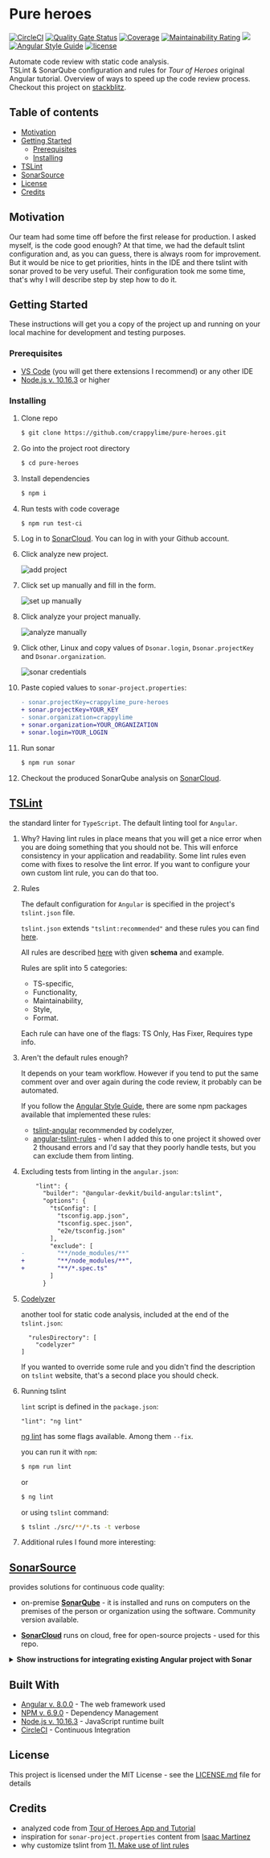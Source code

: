 # Pure heroes 
[![CircleCI](https://circleci.com/gh/crappylime/pure-heroes.svg?style=svg)](https://circleci.com/gh/crappylime/pure-heroes)
[![Quality Gate Status](https://sonarcloud.io/api/project_badges/measure?project=crappylime_pure-heroes&metric=alert_status)](https://sonarcloud.io/dashboard?id=crappylime_pure-heroes)
[![Coverage](https://sonarcloud.io/api/project_badges/measure?project=crappylime_pure-heroes&metric=coverage)](https://sonarcloud.io/dashboard?id=crappylime_pure-heroes)
[![Maintainability Rating](https://sonarcloud.io/api/project_badges/measure?project=crappylime_pure-heroes&metric=sqale_rating)](https://sonarcloud.io/dashboard?id=crappylime_pure-heroes)
<a href="https://github.com/crappylime/pure-heroes/commits/master"><img src="https://img.shields.io/github/last-commit/crappylime/pure-heroes.svg?style=plasticr"/></a>
[![Angular Style Guide](https://mgechev.github.io/angular2-style-guide/images/badge.svg)](https://angular.io/styleguide)
[![license](https://img.shields.io/github/license/crappylime/pure-heroes.svg)](https://github.com/crappylime/pure-heroes/blob/master/LICENSE)

Automate code review with static code analysis.  
TSLint & SonarQube configuration and rules for *Tour of Heroes* original Angular tutorial. Overview of ways to speed up the code review process.  
Checkout this project on [stackblitz](https://stackblitz.com/github/crappylime/pure-heroes).

## Table of contents
  - [Motivation](#motivation)
  - [Getting Started](#getting-started)
    - [Prerequisites](#prerequisites)
    - [Installing](#installing)
  - [TSLint](#tslint)
  - [SonarSource](#sonarsource)
  - [License](#license)
  - [Credits](#credits)

## Motivation
Our team had some time off before the first release for production. I asked myself, is the code good enough? At that time, we had the default tslint configuration and, as you can guess, there is always room for improvement. But it would be nice to get priorities, hints in the IDE and there tslint with sonar proved to be very useful. Their configuration took me some time, that's why I will describe step by step how to do it.

## Getting Started

These instructions will get you a copy of the project up and running on your local machine for development and testing purposes.

### Prerequisites
* [VS Code](https://code.visualstudio.com) (you will get there extensions I recommend) or any other IDE
* [Node.js v. 10.16.3](https://nodejs.org) or higher

### Installing
1. Clone repo

    ```sh
    $ git clone https://github.com/crappylime/pure-heroes.git
    ```

2. Go into the project root directory

    ```sh
    $ cd pure-heroes 
    ```

3. Install dependencies

    ```sh
    $ npm i
    ```

4. Run tests with code coverage

    ```sh
    $ npm run test-ci
    ```

5. Log in to [SonarCloud](https://sonarcloud.io). You can log in with your Github account.
   
6. Click analyze new project.

    ![add project](https://raw.githubusercontent.com/crappylime/pure-heroes/master/docs/images/add-project.png)

7. Click set up manually and fill in the form.

    ![set up manually](https://raw.githubusercontent.com/crappylime/pure-heroes/master/docs/images/setup-manually.png)

8. Click analyze your project manually.

    ![analyze manually](https://raw.githubusercontent.com/crappylime/pure-heroes/master/docs/images/analyze-manually.png)

9. Click other, Linux and copy values of `Dsonar.login`, `Dsonar.projectKey` and `Dsonar.organization`.

    ![sonar credentials](https://raw.githubusercontent.com/crappylime/pure-heroes/master/docs/images/sonar-credentials.png)

10. Paste copied values to `sonar-project.properties`:

    ```diff
    - sonar.projectKey=crappylime_pure-heroes
    + sonar.projectKey=YOUR_KEY
    - sonar.organization=crappylime
    + sonar.organization=YOUR_ORGANIZATION
    + sonar.login=YOUR_LOGIN
    ```

11. Run sonar

    ```sh
    $ npm run sonar
    ```

12. Checkout the produced SonarQube analysis on [SonarCloud](https://sonarcloud.io).

## [TSLint](https://palantir.github.io/tslint/)

the standard linter for `TypeScript`. The default linting tool for `Angular`.  

1. Why?
    Having lint rules in place means that you will get a nice error when you are doing
    something that you should not be. This will enforce consistency in your application and
    readability. Some lint rules even come with fixes to resolve the lint error. If you want to configure
    your own custom lint rule, you can do that too.

2. Rules
    
    The default configuration for `Angular` is specified in the project's `tslint.json` file.

    `tslint.json` extends `"tslint:recommended"` and these rules you can find [here](https://github.com/palantir/tslint/blob/master/src/configs/recommended.ts).

    All rules are described [here](https://palantir.github.io/tslint/rules/) with given **schema** and example.

    Rules are split into 5 categories:
    - TS-specific,
    - Functionality,
    - Maintainability,
    - Style,
    - Format.

    Each rule can have one of the flags: TS Only, Has Fixer, Requires type info.

3. Aren't the default rules enough?

    It depends on your team workflow. However if you tend to put the same comment over and over again during the code review, it probably can be automated.  

    If you follow the [Angular Style Guide](https://angular.io/guide/styleguide), there are some npm packages available that implemented these rules:
    - [tslint-angular](https://www.npmjs.com/package/tslint-angular) recommended by codelyzer,
    - [angular-tslint-rules](https://www.npmjs.com/package/angular-tslint-rules) - when I added this to one project it showed over 2 thousand errors and I'd say that they poorly handle tests, but you can exclude them from linting.

4. Excluding tests from linting in the `angular.json`:

    ```diff
        "lint": {
          "builder": "@angular-devkit/build-angular:tslint",
          "options": {
            "tsConfig": [
              "tsconfig.app.json",
              "tsconfig.spec.json",
              "e2e/tsconfig.json"
            ],
            "exclude": [
    -         "**/node_modules/**"
    +         "**/node_modules/**",
    +         "**/*.spec.ts"
            ]
          }
    ```

5. [Codelyzer](https://github.com/mgechev/codelyzer)

    another tool for static code analysis, included at the end of the `tslint.json`:
    ```
      "rulesDirectory": [
        "codelyzer"
    ]
    ```
    If you wanted to override some rule and you didn't find the description on `tslint` website, that's a second place you should check.

6. Running tslint

    `lint` script is defined in the `package.json`:

    ```
    "lint": "ng lint"
    ```

    [ng lint](https://angular.io/cli/lint) has some flags available. Among them `--fix`.

    you can run it with `npm`:

    ```sh
    $ npm run lint
    ```

    or

    ```sh
    $ ng lint
    ```

    or using `tslint` command:

    ```sh
    $ tslint ./src/**/*.ts -t verbose
    ```

7. Additional rules I found more interesting:




## [SonarSource](https://www.sonarsource.com/)

provides solutions for continuous code quality:
- on-premise **[SonarQube](https://www.sonarqube.org/)** - it is installed and runs on computers on the premises of the person or organization using the software. Community version available.


- **[SonarCloud](https://sonarcloud.io/about)** runs on cloud, free for open-source projects - used for this repo.

<details><summary><b>Show instructions for integrating existing Angular project with Sonar</b></summary>

1. Install [sonar-scanner](https://www.npmjs.com/package/sonar-scanner):

    ```sh
    $ npm i -D sonar-scanner
    ```

2. Install [tslint-sonarts](https://www.npmjs.com/package/tslint-sonarts):

    ```sh
    $ npm i -D tslint-sonarts
    ```

3. Add the `sonar` script to your `package.json`:

    ```diff
      "scripts": {
        "build": "ng build --prod",
    +   "sonar": "sonar-scanner",
        "e2e": "e2e"
      }
    ```

4. Create `sonar-project.properties` file in the project root, content example:

    ```
    sonar.host.url=https://sonarcloud.io
    sonar.projectKey=crappylime_pure-heroes
    sonar.organization=crappylime
    sonar.projectName=pure-heroes
    sonar.projectVersion=1.0
    sonar.sources=src
    sonar.sourceEncoding=UTF-8
    sonar.ts.tslintconfigpath=tslint.json
    sonar.exclusions=**/*.spec.ts,**/src/assets/**/*,**/src/favicon.ico,**/src/karma.conf.js
    sonar.typescript.exclusions=**/main.ts,**/environments/environment*.ts,**/*routing.module.ts
    sonar.tests.inclusions=**/*.spec.ts
    sonar.javascript.lcov.reportPaths=coverage/angular.io-example/lcov.info
    ```

5. Do not forget to change in `sonar-project.properties` the following:
   * `sonar.host.url` to your host if you have SonarQube deployed
   * `sonar.projectKey`
   * `sonar.organization`
   * `sonar.projectName`
   * add `sonar.login` if needed

6. Extend `reports` types with `lcov` in the `karma.conf.js` file:

    ```diff
      coverageInstanbulReporter: {}
    -   reports: ['html', 'lcovonly', 'text-summary'],
    +   reports: ['html', 'lcov', 'lcovonly', 'text-summary'],
    ```

7. Extend `tslint.json` with sonar rules for typescript that are documented [here](www.github.com/SonarSource/SonarTS/tree/master/sonarts-core/docs/rules):

    ```diff
      {
    -   "extends": "tslint:recommended",
    +   "extends": ["tslint:recommended", "tslint-sonarts"],
    ```

8.  Run tests with code coverage:

    ```sh
    $ ng test --code-coverage --no-watch --browsers=ChromeHeadless
    ```

9. Trigger the sonar analysis for project:

    ```sh
    $ npm run sonar
    ```

</details>

## Built With

* [Angular v. 8.0.0](https://angular.io) - The web framework used
* [NPM v. 6.9.0](https://www.npmjs.com) - Dependency Management
* [Node.js v. 10.16.3](https://nodejs.org) - JavaScript runtime built
* [CircleCI](https://circleci.com) - Continuous Integration

## License

This project is licensed under the MIT License - see the [LICENSE.md](LICENSE.md) file for details

## Credits

* analyzed code from [Tour of Heroes App and Tutorial](https://angular.io/tutorial)
* inspiration for `sonar-project.properties` content from [Isaac Martinez](https://isaacmartinezblog.wordpress.com/2018/04/02/angular-code-coverage-in-sonar-qube-and-vsts/)
* why customize tslint from [11. Make use of lint rules](https://www.freecodecamp.org/news/best-practices-for-a-clean-and-performant-angular-application-288e7b39eb6f/)
